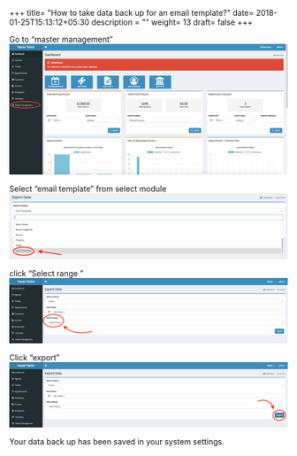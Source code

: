 +++
title= "How to take data back up for an email template?"
date= 2018-01-25T15:13:12+05:30
description = ""
weight= 13
draft= false
+++



Go to “master management”
![How to take data back for an email template?](/images/data_back_up_email_template/go_to_master_management.png)


Select “email template” from select module
![How to take data back for an email template?](/images/data_back_up_email_template/email_templates.png)

click “Select range ”
![How to take data back for an email template?](/images/data_back_up_email_template/select_range.png)


Click “export”
![How to take data back for an email template?](/images/data_back_up_email_template/export.png)


Your data back up has been saved in your system settings.

